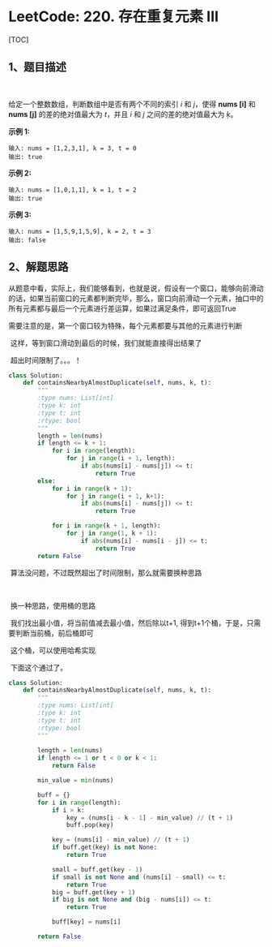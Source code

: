 # LeetCode: 220. 存在重复元素 III

[TOC]



## 1、题目描述

​	

给定一个整数数组，判断数组中是否有两个不同的索引 *i* 和 *j*，使得 **nums [i]** 和 **nums [j]** 的差的绝对值最大为 *t*，并且 *i* 和 *j* 之间的差的绝对值最大为 *ķ*。

**示例 1:**

```
输入: nums = [1,2,3,1], k = 3, t = 0
输出: true
```

**示例 2:**

```
输入: nums = [1,0,1,1], k = 1, t = 2
输出: true
```

**示例 3:**

```
输入: nums = [1,5,9,1,5,9], k = 2, t = 3
输出: false
```



## 2、解题思路

​	从题意中看，实际上，我们能够看到，也就是说，假设有一个窗口，能够向前滑动的话，如果当前窗口的元素都判断完毕，那么，窗口向前滑动一个元素，抽口中的所有元素都与最后一个元素进行差运算，如果过满足条件，即可返回True

​	需要注意的是，第一个窗口较为特殊，每个元素都要与其他的元素进行判断

​	这样，等到窗口滑动到最后的时候，我们就能直接得出结果了

​	超出时间限制了。。。！

```python
class Solution:
    def containsNearbyAlmostDuplicate(self, nums, k, t):
        """
        :type nums: List[int]
        :type k: int
        :type t: int
        :rtype: bool
        """
        length = len(nums)
        if length <= k + 1:
            for i in range(length):
                for j in range(i + 1, length):
                    if abs(nums[i] - nums[j]) <= t:
                        return True
        else:
            for i in range(k + 1):
                for j in range(i + 1, k+1):
                    if abs(nums[i] - nums[j]) <= t:
                        return True

            for i in range(k + 1, length):
                for j in range(1, k + 1):
                    if abs(nums[i] - nums[i - j]) <= t:
                        return True
        return False
```

​	算法没问题，不过既然超出了时间限制，那么就需要换种思路

​	

​	换一种思路，使用桶的思路

​	我们找出最小值，将当前值减去最小值，然后除以t+1, 得到t+1个桶，于是，只需要判断当前桶，前后桶即可

​	这个桶，可以使用哈希实现

​	下面这个通过了。

```python
class Solution:
    def containsNearbyAlmostDuplicate(self, nums, k, t):
        """
        :type nums: List[int]
        :type k: int
        :type t: int
        :rtype: bool
        """
        
        length = len(nums)
        if length <= 1 or t < 0 or k < 1:
            return False

        min_value = min(nums)

        buff = {}
        for i in range(length):
            if i > k:
                key = (nums[i - k - 1] - min_value) // (t + 1)
                buff.pop(key)

            key = (nums[i] - min_value) // (t + 1)
            if buff.get(key) is not None:
                return True

            small = buff.get(key - 1)
            if small is not None and (nums[i] - small) <= t:
                return True
            big = buff.get(key + 1)
            if big is not None and (big - nums[i]) <= t:
                return True

            buff[key] = nums[i]

        return False
```



​	







